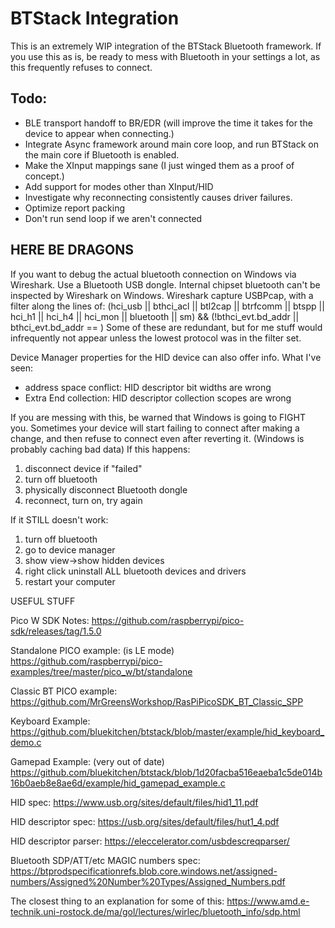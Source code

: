 # BTStack Integration

This is an extremely WIP integration of the BTStack Bluetooth framework.
If you use this as is, be ready to mess with Bluetooth in your settings a lot, as this frequently refuses to connect.

## Todo:
- BLE transport handoff to BR/EDR (will improve the time it takes for the device to appear when connecting.)
- Integrate Async framework around main core loop, and run BTStack on the main core if Bluetooth is enabled.
- Make the XInput mappings sane (I just winged them as a proof of concept.)
- Add support for modes other than XInput/HID
- Investigate why reconnecting consistently causes driver failures.
- Optimize report packing
- Don't run send loop if we aren't connected

## HERE BE DRAGONS

If you want to debug the actual bluetooth connection on Windows via Wireshark. Use a Bluetooth USB dongle. Internal chipset bluetooth can't be inspected by Wireshark on Windows.
Wireshark capture USBPcap, with a filter along the lines of:
(hci_usb || bthci_acl || btl2cap || btrfcomm || btspp || hci_h1 || hci_h4 || hci_mon || bluetooth || sm) && (!bthci_evt.bd_addr || bthci_evt.bd_addr == <BTStack Pico MAC address>)
Some of these are redundant, but for me stuff would infrequently not appear unless the lowest protocol was in the filter set.

Device Manager properties for the HID device can also offer info.
What I've seen: 
- address space conflict: HID descriptor bit widths are wrong
- Extra End collection: HID descriptor collection scopes are wrong


If you are messing with this, be warned that Windows is going to FIGHT you.
Sometimes your device will start failing to connect after making a change, and then refuse to connect even after reverting it. (Windows is probably caching bad data)
If this happens:
1) disconnect device if "failed"
2) turn off bluetooth
3) physically disconnect Bluetooth dongle
4) reconnect, turn on, try again

If it STILL doesn't work:
1) turn off bluetooth
2) go to device manager
3) show view->show hidden devices
4) right click uninstall ALL bluetooth devices and drivers
5) restart your computer


USEFUL STUFF

Pico W SDK Notes:
https://github.com/raspberrypi/pico-sdk/releases/tag/1.5.0

Standalone PICO example: (is LE mode)
https://github.com/raspberrypi/pico-examples/tree/master/pico_w/bt/standalone

Classic BT PICO example:
https://github.com/MrGreensWorkshop/RasPiPicoSDK_BT_Classic_SPP

Keyboard Example:
https://github.com/bluekitchen/btstack/blob/master/example/hid_keyboard_demo.c

Gamepad Example: (very out of date)
https://github.com/bluekitchen/btstack/blob/1d20facba516eaeba1c5de014b16b0aeb8e8ae6d/example/hid_gamepad_example.c

HID spec:
https://www.usb.org/sites/default/files/hid1_11.pdf

HID descriptor spec:
https://usb.org/sites/default/files/hut1_4.pdf

HID descriptor parser:
https://eleccelerator.com/usbdescreqparser/

Bluetooth SDP/ATT/etc MAGIC numbers spec:
https://btprodspecificationrefs.blob.core.windows.net/assigned-numbers/Assigned%20Number%20Types/Assigned_Numbers.pdf

The closest thing to an explanation for some of this:
https://www.amd.e-technik.uni-rostock.de/ma/gol/lectures/wirlec/bluetooth_info/sdp.html